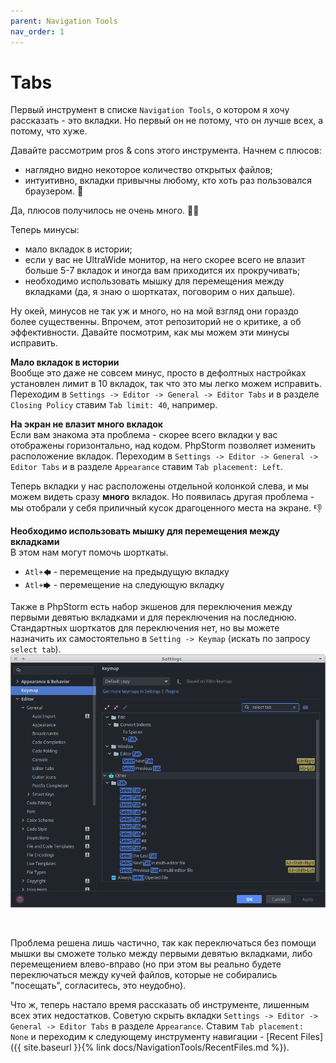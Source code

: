 ```yaml
---
parent: Navigation Tools
nav_order: 1
---
```


# Tabs

Первый инструмент в списке `Navigation Tools`, о котором я хочу рассказать - это вкладки. Но первый он не потому, что он лучше всех, а потому, что хуже.

Давайте рассмотрим pros & cons этого инструмента. Начнем с плюсов:
- наглядно видно некоторое количество открытых файлов;
- интуитивно, вкладки привычны любому, кто хоть раз пользовался браузером. :slightly_smiling_face:

Да, плюсов получилось не очень много. :man_shrugging:

Теперь минусы:
- мало вкладок в истории;
- если у вас не UltraWide монитор, на него скорее всего не влазит больше 5-7 вкладок и иногда вам приходится их прокручивать;
- необходимо использовать мышку для перемещения между вкладками (да, я знаю о шорткатах, поговорим о них дальше).

Ну окей, минусов не так уж и много, но на мой взгляд они гораздо более существенны. Впрочем, этот репозиторий не о критике, а об эффективности. Давайте посмотрим, как мы можем эти минусы исправить.


**Мало вкладок в истории**<br>
Вообще это даже не совсем минус, просто в дефолтных настройках установлен лимит в 10 вкладок, так что это мы легко можем исправить. Переходим в
`Settings -> Editor -> General -> Editor Tabs` и в разделе `Closing Policy` ставим `Tab limit: 40`, например.


**На экран не влазит много вкладок**<br>
Если вам знакома эта проблема - скорее всего вкладки у вас отображены горизонтально, над кодом. PhpStorm позволяет изменить расположение вкладок. Переходим в `Settings -> Editor -> General -> Editor Tabs` и в разделе `Appearance` ставим `Tab placement: Left`.

Теперь вкладки у нас расположены отдельной колонкой слева, и мы можем видеть сразу **много** вкладок. Но появилась другая проблема - мы отобрали у себя приличный кусок драгоценного места на экране. :thumbsdown:


**Необходимо использовать мышку для перемещения между вкладками**<br>
В этом нам могут помочь шорткаты.
- `Atl+🡄` - перемещение на предыдущую вкладку
- `Atl+🡆` - перемещение на следующую вкладку

Также в PhpStorm есть набор экшенов для переключения между первыми девятью вкладками и для переключения на последнюю. Стандартных шорткатов для переключения нет, но вы можете назначить их самостоятельно в `Setting -> Keymap` (искать по запросу `select tab`).
![SelectTabShortcuts](assets/SelectTabShortcuts.png)

<br/>

Проблема решена лишь частично, так как переключаться без помощи мышки вы сможете только между первыми девятью вкладками, либо перемещением влево-вправо (но при этом вы реально будете переключаться между кучей файлов, которые не собирались "посещать", согласитесь, это неудобно).


Что ж, теперь настало время рассказать об инструменте, лишенным всех этих недостатков. Советую скрыть вкладки `Settings -> Editor -> General -> Editor Tabs` в разделе `Appearance`. Ставим `Tab placement: None` и переходим к следующему инструменту навигации - [Recent Files]({{ site.baseurl }}{% link docs/NavigationTools/RecentFiles.md %}).
